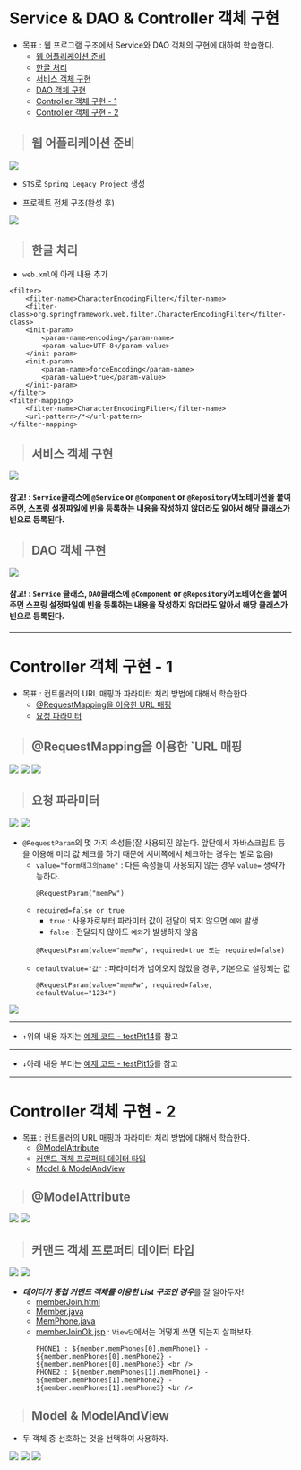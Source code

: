 # Service & DAO & Controller 객체 구현

+ 목표 : 웹 프로그램 구조에서 Service와 DAO 객체의 구현에 대하여 학습한다.
    + [웹 어플리케이션 준비]()
    + [한글 처리]()
    + [서비스 객체 구현]()
    + [DAO 객체 구현]()
    + [Controller 객체 구현 - 1]()
    + [Controller 객체 구현 - 2]()


> ## 웹 어플리케이션 준비

<img src="img1">

+ `STS`로 `Spring Legacy Project` 생성

+ 프로젝트 전체 구조(완성 후)

<img src="img4">

> ## 한글 처리

+ `web.xml`에 아래 내용 추가

```
<filter>
    <filter-name>CharacterEncodingFilter</filter-name>
    <filter-class>org.springframework.web.filter.CharacterEncodingFilter</filter-class>
    <init-param>
        <param-name>encoding</param-name>
        <param-value>UTF-8</param-value>
    </init-param>
    <init-param>
        <param-name>forceEncoding</param-name>
        <param-value>true</param-value>
    </init-param>
</filter>
<filter-mapping>
    <filter-name>CharacterEncodingFilter</filter-name>
    <url-pattern>/*</url-pattern>
</filter-mapping>
```

> ## 서비스 객체 구현

<img src="img2">

#### 참고! : `Service`클래스에 `@Service` or `@Component` or `@Repository`어노테이션을 붙여주면, 스프링 설정파일에 빈을 등록하는 내용을 작성하지 않더라도 알아서 해당 클래스가 빈으로 등록된다.

> ## DAO 객체 구현

<img src="img3">

#### 참고! : `Service` 클래스, `DAO`클래스에 `@Component` or `@Repository`어노테이션을 붙여주면 스프링 설정파일에 빈을 등록하는 내용을 작성하지 않더라도 알아서 해당 클래스가 빈으로 등록된다.

---

# Controller 객체 구현 - 1

+ 목표 : 컨트롤러의 URL 매핑과 파라미터 처리 방법에 대해서 학습한다.
    + [@RequestMapping을 이용한 URL 매핑]()
    + [요청 파라미터]()

> ## @RequestMapping을 이용한 `URL 매핑

<img src="img5">
<img src="img7">
<img src="img6">

> ## 요청 파라미터

<img src="img8">
<img src="img9">

+ `@RequestParam`의 몇 가지 속성들(잘 사용되진 않는다. 앞단에서 자바스크립트 등을 이용해 미리 값 체크를 하기 때문에 서버쪽에서 체크하는 경우는 별로 없음)
    + `value="form태그의name"` : 다른 속성들이 사용되지 않는 경우 `value=` 생략가능하다.
        ```
        @RequestParam("memPw")
        ```
    + `required=false or true`
        + `true` : 사용자로부터 파라미터 값이 전달이 되지 않으면 `예외` 발생
        + `false` : 전달되지 않아도 `예외`가 발생하지 않음
        ```
        @RequestParam(value="memPw", required=true 또는 required=false)
        ```
    + `defaultValue="값"` : 파라미터가 넘어오지 않았을 경우, 기본으로 설정되는 값
        ```
        @RequestParam(value="memPw", required=false, defaultValue="1234")
        ```

<img src="img10">


---

+ `↑`위의 내용 까지는 [예제 코드 - testPjt14]()를 참고

---

+ `↓`아래 내용 부터는 [예제 코드 - testPjt15]()를 참고

---

# Controller 객체 구현 - 2

+ 목표 : 컨트롤러의 URL 매핑과 파라미터 처리 방법에 대해서 학습한다.
    + [@ModelAttribute]()
    + [커맨드 객체 프로퍼티 데이터 타입]()
    + [Model & ModelAndView]()

> ## @ModelAttribute

<img src="img11">
<img src="img12">

> ## 커맨드 객체 프로퍼티 데이터 타입

<img src="img13">

<img src="img14">

+ ***데이터가 중첩 커맨드 객체를 이용한 List 구조인 경우***를 잘 알아두자!
    + [memberJoin.html]()
    + [Member.java]()
    + [MemPhone.java]()
    + [memberJoinOk.jsp]() : `View단`에서는 어떻게 쓰면 되는지 살펴보자.
        ```
        PHONE1 : ${member.memPhones[0].memPhone1} - ${member.memPhones[0].memPhone2} - ${member.memPhones[0].memPhone3} <br />
	    PHONE2 : ${member.memPhones[1].memPhone1} - ${member.memPhones[1].memPhone2} - ${member.memPhones[1].memPhone3} <br />
        ```

> ## Model & ModelAndView

+ 두 객체 중 선호하는 것을 선택하여 사용하자.

<img src="img15">
<img src="img16">
<img src="img17">